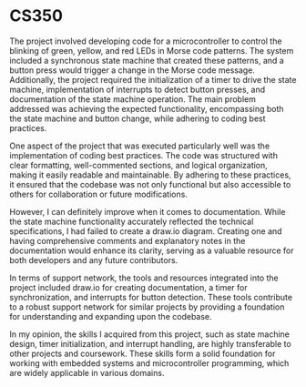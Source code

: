 # CS350




The project involved developing code for a microcontroller to control the blinking of green, yellow, and red LEDs in Morse code patterns. The system included a synchronous state machine that created these patterns, and a button press would trigger a change in the Morse code message. Additionally, the project required the initialization of a timer to drive the state machine, implementation of interrupts to detect button presses, and documentation of the state machine operation. The main problem addressed was achieving the expected functionality, encompassing both the state machine and button change, while adhering to coding best practices.

One aspect of the project that was executed particularly well was the implementation of coding best practices. The code was structured with clear formatting, well-commented sections, and logical organization, making it easily readable and maintainable. By adhering to these practices, it ensured that the codebase was not only functional but also accessible to others for collaboration or future modifications.

However, I can definitely improve when it comes to documentation. While the state machine functionality accurately reflected the technical specifications, I had failed to create a draw.io diagram. Creating one and having comprehensive comments and explanatory notes in the documentation would enhance its clarity, serving as a valuable resource for both developers and any future contributors.

In terms of support network, the tools and resources integrated into the project included draw.io for creating documentation, a timer for synchronization, and interrupts for button detection. These tools contribute to a robust support network for similar projects by providing a foundation for understanding and expanding upon the codebase.

In my opinion, the skills I acquired from this project, such as state machine design, timer initialization, and interrupt handling, are highly transferable to other projects and coursework. These skills form a solid foundation for working with embedded systems and microcontroller programming, which are widely applicable in various domains.
